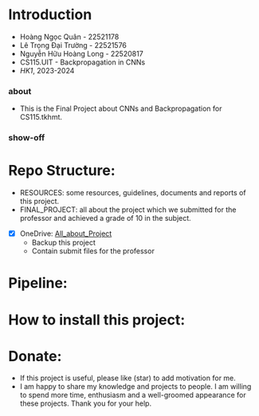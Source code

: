# Introduction
- Hoàng Ngọc Quân - 22521178
- Lê Trọng Đại Trường - 22521576
- Nguyễn Hữu Hoàng Long - 22520817
- CS115.UIT - Backpropagation in CNNs
- _HK1_, 2023-2024

### about 
- This is the Final Project about CNNs and Backpropagation for CS115.tkhmt.
### show-off 
# Repo Structure:  
- RESOURCES: some resources, guidelines, documents and reports of this project.
- FINAL_PROJECT: all about the project which we submitted for the professor and achieved a grade of 10 in the subject. 
- [x] OneDrive: [All_about_Project](https://uithcm-my.sharepoint.com/:f:/g/personal/22521178_ms_uit_edu_vn/ElmDhHgjM8VMrvw7_ZblSFEBcpSAzWhYLLTHZI52WQkPBg?e=nhqRlH)
  - Backup this project
  - Contain submit files for the professor

# Pipeline: 
# How to install this project: 
# Donate: 
- If this project is useful, please like (star) to add motivation for me. 
- I am happy to share my knowledge and projects to people. I am willing to spend more time, enthusiasm and a well-groomed appearance for these projects. Thank you for your help. 
